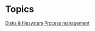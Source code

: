 # Topics
[Disks & filesystem](./topics/disk-and-fs-management.md)
[Process management](./proccess-management.md)